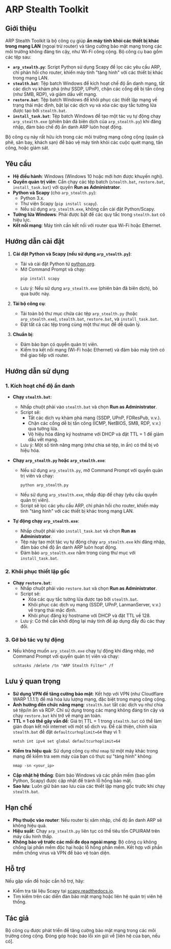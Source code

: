 # ARP Stealth Toolkit

## Giới thiệu
ARP Stealth Toolkit là bộ công cụ giúp **ẩn máy tính khỏi các thiết bị khác trong mạng LAN** (ngoại trừ router) và tăng cường bảo mật mạng trong các môi trường không đáng tin cậy, như Wi-Fi công cộng. Bộ công cụ bao gồm các tệp sau:

- **`arp_stealth.py`**: Script Python sử dụng Scapy để lọc các yêu cầu ARP, chỉ phản hồi cho router, khiến máy tính "tàng hình" với các thiết bị khác trong mạng LAN.
- **`stealth.bat`**: Tệp batch Windows để kích hoạt chế độ ẩn danh mạng, tắt các dịch vụ khám phá (như SSDP, UPnP), chặn các cổng dễ bị tấn công (như SMB, RDP), và giảm dấu vết mạng.
- **`restore.bat`**: Tệp batch Windows để khôi phục các thiết lập mạng về trạng thái mặc định, bật lại các dịch vụ và xóa các quy tắc tường lửa được tạo bởi `stealth.bat`.
- **`install_task.bat`**: Tệp batch Windows để tạo một tác vụ tự động chạy `arp_stealth.exe` (phiên bản đã biên dịch của `arp_stealth.py`) khi đăng nhập, đảm bảo chế độ ẩn danh ARP luôn hoạt động.

Bộ công cụ này rất hữu ích trong các môi trường mạng công cộng (quán cà phê, sân bay, khách sạn) để bảo vệ máy tính khỏi các cuộc quét mạng, tấn công, hoặc giám sát.

## Yêu cầu
- **Hệ điều hành**: Windows (Windows 10 hoặc mới hơn được khuyến nghị).
- **Quyền quản trị viên**: Cần chạy các tệp batch (`stealth.bat`, `restore.bat`, `install_task.bat`) với quyền **Run as Administrator**.
- **Python và Scapy** (cho `arp_stealth.py`):
  - Python 3.x.
  - Thư viện Scapy (`pip install scapy`).
  - Nếu sử dụng `arp_stealth.exe`, không cần cài đặt Python/Scapy.
- **Tường lửa Windows**: Phải được bật để các quy tắc trong `stealth.bat` có hiệu lực.
- **Kết nối mạng**: Máy tính cần kết nối với router qua Wi-Fi hoặc Ethernet.

## Hướng dẫn cài đặt
1. **Cài đặt Python và Scapy (nếu sử dụng `arp_stealth.py`)**:
   - Tải và cài đặt Python từ [python.org](https://www.python.org).
   - Mở Command Prompt và chạy:
     ```
     pip install scapy
     ```
   - Lưu ý: Nếu sử dụng `arp_stealth.exe` (phiên bản đã biên dịch), bỏ qua bước này.

2. **Tải bộ công cụ**:
   - Tải toàn bộ thư mục chứa các tệp `arp_stealth.py` (hoặc `arp_stealth.exe`), `stealth.bat`, `restore.bat`, và `install_task.bat`.
   - Đặt tất cả các tệp trong cùng một thư mục để dễ quản lý.

3. **Chuẩn bị**:
   - Đảm bảo bạn có quyền quản trị viên.
   - Kiểm tra kết nối mạng (Wi-Fi hoặc Ethernet) và đảm bảo máy tính có thể giao tiếp với router.

## Hướng dẫn sử dụng
### 1. Kích hoạt chế độ ẩn danh
- **Chạy `stealth.bat`**:
  - Nhấp chuột phải vào `stealth.bat` và chọn **Run as Administrator**.
  - Script sẽ:
    - Tắt các dịch vụ khám phá mạng (SSDP, UPnP, FDResPub, v.v.).
    - Chặn các cổng dễ bị tấn công (ICMP, NetBIOS, SMB, RDP, v.v.) qua tường lửa.
    - Vô hiệu hóa đăng ký hostname với DHCP và đặt TTL = 1 để giảm dấu vết mạng.
  - Lưu ý: Một số tính năng mạng (như chia sẻ tệp, in ấn) có thể bị vô hiệu hóa.

- **Chạy `arp_stealth.py` hoặc `arp_stealth.exe`**:
  - Nếu sử dụng `arp_stealth.py`, mở Command Prompt với quyền quản trị viên và chạy:
    ```
    python arp_stealth.py
    ```
  - Nếu sử dụng `arp_stealth.exe`, nhấp đúp để chạy (yêu cầu quyền quản trị viên).
  - Script sẽ lọc các yêu cầu ARP, chỉ phản hồi cho router, khiến máy tính "tàng hình" với các thiết bị khác trong mạng LAN.

- **Tự động chạy `arp_stealth.exe`**:
  - Nhấp chuột phải vào `install_task.bat` và chọn **Run as Administrator**.
  - Tệp này tạo một tác vụ tự động chạy `arp_stealth.exe` khi đăng nhập, đảm bảo chế độ ẩn danh ARP luôn hoạt động.
  - Đảm bảo `arp_stealth.exe` nằm trong cùng thư mục với `install_task.bat`.

### 2. Khôi phục thiết lập gốc
- **Chạy `restore.bat`**:
  - Nhấp chuột phải vào `restore.bat` và chọn **Run as Administrator**.
  - Script sẽ:
    - Xóa các quy tắc tường lửa được tạo bởi `stealth.bat`.
    - Khôi phục các dịch vụ mạng (SSDP, UPnP, LanmanServer, v.v.) về trạng thái mặc định.
    - Khôi phục đăng ký hostname với DHCP và đặt TTL về 128.
  - Lưu ý: Có thể cần khởi động lại máy tính để áp dụng đầy đủ các thay đổi.

### 3. Gỡ bỏ tác vụ tự động
- Nếu không muốn `arp_stealth.exe` chạy tự động khi đăng nhập, mở Command Prompt với quyền quản trị viên và chạy:
  ```
  schtasks /delete /tn "ARP Stealth Filter" /f
  ```

## Lưu ý quan trọng
- **Sử dụng VPN để tăng cường bảo mật**: Kết hợp với VPN (như Cloudflare WARP 1.1.1.1) để mã hóa lưu lượng mạng, đặc biệt trong mạng công cộng.
- **Ảnh hưởng đến chức năng mạng**: `stealth.bat` tắt các dịch vụ như chia sẻ tệp/in ấn và RDP. Chỉ sử dụng trong các mạng không đáng tin cậy và chạy `restore.bat` khi trở về mạng an toàn.
- **TTL = 1 có thể gây vấn đề**: Giá trị TTL = 1 trong `stealth.bat` có thể làm gián đoạn kết nối internet với một số dịch vụ. Để cải thiện, chỉnh sửa `stealth.bat` để đặt `defaultcurhoplimit=64` thay vì 1:
  ```
  netsh int ipv4 set global defaultcurhoplimit=64
  ```
- **Kiểm tra hiệu quả**: Sử dụng công cụ như `nmap` từ một máy khác trong mạng để kiểm tra xem máy của bạn có thực sự "tàng hình" không:
  ```
  nmap -sn <your_ip>
  ```
- **Cập nhật hệ thống**: Đảm bảo Windows và các phần mềm (bao gồm Python, Scapy) được cập nhật để tránh lỗ hổng bảo mật.
- **Sao lưu**: Luôn giữ bản sao lưu của các thiết lập mạng gốc trước khi chạy `stealth.bat`.

## Hạn chế
- **Phụ thuộc vào router**: Nếu router bị xâm nhập, chế độ ẩn danh ARP sẽ không hiệu quả.
- **Hiệu suất**: Chạy `arp_stealth.py` liên tục có thể tiêu tốn CPU/RAM trên máy cấu hình thấp.
- **Không bảo vệ trước các mối đe dọa ngoài mạng**: Bộ công cụ không chống lại phần mềm độc hại hoặc lỗ hổng phần mềm. Kết hợp với phần mềm chống virus và VPN để bảo vệ toàn diện.

## Hỗ trợ
Nếu gặp vấn đề hoặc cần hỗ trợ, hãy:
- Kiểm tra tài liệu Scapy tại [scapy.readthedocs.io](https://scapy.readthedocs.io).
- Tìm kiếm trên các diễn đàn bảo mật mạng hoặc liên hệ quản trị viên hệ thống.

## Tác giả
Bộ công cụ được phát triển để tăng cường bảo mật mạng trong các môi trường công cộng. Đóng góp hoặc báo lỗi xin gửi về [liên hệ của bạn, nếu có].
